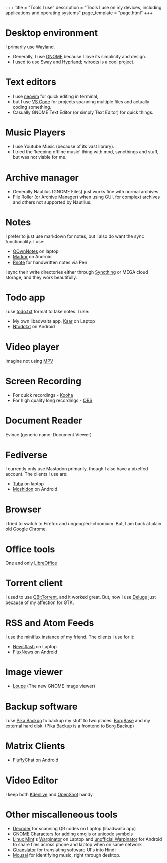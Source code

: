 +++
title = "Tools I use"
description = "Tools I use on my devices, including applications and operating systems"
page_template = "page.html"
+++

# Desktop environment

I primarily use Wayland.

- Generally, I use [GNOME](https://gnome.org) because I love its simplicity and design.
- I used to use [Sway](https://swaywm.org) and [Hyprland](https://hyprland.org); [wlroots](https://gitlab.freedesktop.org/wlroots/wlroots) is a cool project.

# Text editors

- I use [neovim](https://neovim.io) for quick editing in terminal,
- but I use [VS Code](https://code.visualstudio.com) for projects spanning multiple files and actually coding something.
- Casually GNOME Text Editor (or simply Text Editor) for quick things.

# Music Players

- I use Youtube Music (because of its vast library).
- I tried the 'keeping offline music' thing with mpd, syncthings and stuff, but was not viable for me.

# Archive manager

- Generally Nautilus (GNOME Files) just works fine with normal archives.
- File Roller (or Archive Manager) when using GUI, for complext archives and others not supported by Nautilus.

# Notes

I prefer to just use markdown for notes, but I also do want the sync functionality. I use:

- [QOwnNotes](https://www.qownnotes.org/) on laptop
- [Markor](https://github.com/gsantner/markor) on Android
- [Rnote](https://github.com/flxzt/rnote) for handwritten notes via Pen

I sync their write directories either through [Syncthing](https://syncthing.net) or MEGA cloud storage, and they work beautifully.

# Todo app

I use [todo.txt](http://todotxt.org/) format to take notes. I use:

- My own libadwaita app, [Kaar](https://github.com/imhemish/kaar) on Laptop
- [Ntodotxt](https://github.com/tmaegel/ntodotxt/) on Android

# Video player

Imagine not using [MPV](https://mpv.io)

# Screen Recording

- For quick recordings - [Kooha](https://apps.gnome.org/en/app/io.github.seadve.Kooha/)
- For high quality long recordings - [OBS](https://obsproject.com)

# Document Reader

Evince (generic name: Document Viewer)

# Fediverse

I currently only use Mastodon primarily, though I also have a pixelfed account. The clients I use are:

- [Tuba](https://github.com/GeopJr/Tuba) on laptop
- [Moshidon](https://github.com/LucasGGamerM/moshidon) on Android

# Browser

I tried to switch to Firefox and ungoogled-chromium. But, I am back at plain old Google Chrome.

# Office tools

One and only [LibreOffice](https://libreoffice.org)

# Torrent client

I used to use [QBitTorrent](https://www.qbittorrent.org/), and it worked great. But, now I use [Deluge](https://deluge-torrent.org/) just because of my affection for GTK.

# RSS and Atom Feeds

I use the miniflux instance of my friend. The clients I use for it:

- [Newsflash](https://apps.gnome.org/en/app/com.gitlab.newsflash/) on Laptop
- [FluxNews](https://github.com/KevinCFechtel/FluxNews) on Android

# Image viewer

- [Loupe](https://gitlab.gnome.org/Incubator/loupe) (The new GNOME Image viewer)

# Backup software

I use [Pika Backup](https://apps.gnome.org/en/app/org.gnome.World.PikaBackup/) to backup my stuff to two places: [BorgBase](https://borgbase.com) and my external hard disk. (Pika Backup is a frontend to [Borg Backup](https://borgbackup.org))

# Matrix Clients

- [FluffyChat](https://schildi.chat/android/) on Android

# Video Editor

I keep both [Kdenlive](https://kdenlive.org) and [OpenShot](https://openshot.org) handy.

# Other miscalleneous tools

- [Decoder](https://apps.gnome.org/app/com.belmoussaoui.Decoder/) for scanning QR codes on Laptop (libadwaita app)
- [GNOME Characters](https://apps.gnome.org/app/org.gnome.Characters/) for adding emojis or unicode symbols
- [Linux Mint](https://linuxmint.com)'s [Warpinator](https://community.linuxmint.com/software/view/warpinator) on Laptop and [unofficial Warpinator](https://f-droid.org/en/packages/slowscript.warpinator/) for Android to share files across phone and laptop when on same network
- [Gtranslator](https://wiki.gnome.org/Apps/Gtranslator) for translating software UI's into Hindi
- [Mousai](https://flathub.org/apps/details/io.github.seadve.Mousai) for identifying music, right through desktop.
